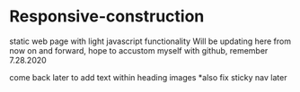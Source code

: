 # Responsive-construction
static web page with light javascript functionality
Will be updating here from now on and forward, hope to accustom myself with github, remember 7.28.2020

come back later to add text within heading images
*also fix sticky nav later
